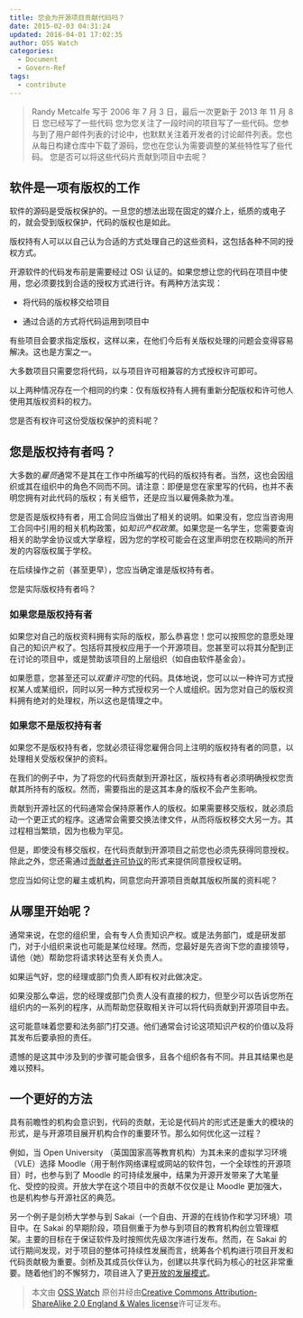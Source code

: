```yaml
---
title: 您会为开源项目贡献代码吗？
date: 2015-02-03 04:31:24
updated: 2016-04-01 17:02:35
author: OSS Watch
categories:
  - Document
  - Govern-Ref
tags:
  - contribute
---
```


> Randy Metcalfe 写于 2006 年 7 月 3 日，最后一次更新于 2013 年 11 月 8 日 您已经写了一些代码 您为您关注了一段时间的项目写了一些代码。您参与到了用户邮件列表的讨论中，也默默关注着开发者的讨论邮件列表。您也从每日构建仓库中下载了源码，您也在您认为需要调整的某些特性写了些代码。 您是否可以将这些代码片贡献到项目中去呢？

<!-- more -->

## 软件是一项有版权的工作

软件的源码是受版权保护的。一旦您的想法出现在固定的媒介上，纸质的或电子的，就会受到版权保护，代码的版权也是如此。

版权持有人可以以自己认为合适的方式处理自己的这些资料，这包括各种不同的授权方式。

开源软件的代码发布前是需要经过 OSI 认证的。如果您想让您的代码在项目中使用，您必须要找到合适的授权方式进行许。有两种方法实现：

- 将代码的版权移交给项目

- 通过合适的方式将代码运用到项目中

有些项目会要求指定版权，这样以来，在他们今后有关版权处理的问题会变得容易解决。这也是方案之一。

大多数项目只需要您将代码，以与项目许可相兼容的方式授权许可即可。

以上两种情况存在一个相同的约束：仅有版权持有人拥有重新分配版权和许可他人使用其版权资料的权力。

您是否有权许可这份受版权保护的资料呢？

## 您是版权持有者吗？

大多数的*雇员*通常不是其在工作中所编写的代码的版权持有者。当然，这也会因组织或其在组织中的角色不同而不同。请注意：即便是您在家里写的代码，也并不表明您拥有对此代码的版权；有关细节，还是应当以雇佣条款为准。

您是否是版权持有者，用工合同应当做出了相关的说明。如果没有，您应当咨询用工合同中引用的相关机构政策，如*知识产权政策*。如果您是一名学生，您需要查询相关的助学金协议或大学章程，因为您的学校可能会在这里声明您在校期间的所开发的内容版权属于学校。

在后续操作之前（甚至更早），您应当确定谁是版权持有者。

您是实际版权持有者吗？

### 如果您是版权持有者

如果您对自己的版权资料拥有实际的版权，那么恭喜您！您可以按照您的意愿处理自己的知识产权了。包括将其授权应用于一个开源项目。您甚至可以将其分配到正在讨论的项目中，或是赞助该项目的上层组织（如自由软件基金会）。

如果愿意，您甚至还可以*双重许可*您的代码。具体地说，您可以以一种许可方式授权某人或某组织，同时以另一种方式授权另一个人或组织。因为您对自己的版权资料拥有绝对的处理权，所以这也是情理之中。

### 如果您不是版权持有者

如果您不是版权持有者，您就必须征得您雇佣合同上注明的版权持有者的同意，以处理相关受版权保护的资料。

在我们的例子中，为了将您的代码贡献到开源社区，版权持有者必须明确授权您贡献其所持有的版权。然而，需要指出的是这其本身的版权不会产生影响。

贡献到开源社区的代码通常会保持原著作人的版权。如果需要移交版权，就必须启动一个更正式的程序。这通常会需要交换法律文件，从而将版权移交大另一方。其过程相当繁琐，因为也极为罕见。

但是，即使没有移交版权，在代码贡献到开源项目之前您也必须先获得同意授权。除此之外，您还需通过[贡献者许可协议](http://oss-watch.ac.uk/resources/cla)的形式来提供同意授权证明。

您应当如何让您的雇主或机构，同意您向开源项目贡献其版权所属的资料呢？

## 从哪里开始呢？

通常来说，在您的组织里，会有专人负责知识产权。或是法务部门，或是研发部门，对于小组织来说也可能是某位经理。然而，您最好是先咨询下您的直接领导，请他（她）帮助您将请求转达至有关负责人。

如果运气好，您的经理或部门负责人即有权对此做决定。

如果没那么幸运，您的经理或部门负责人没有直接的权力，但至少可以告诉您所在组织内的一系列的程序，从而帮助您获取相关许可以将代码贡献到开源项目中去。

这可能意味着您要和法务部门打交道。他们通常会讨论这项知识产权的价值以及将其发布后要承担的责任。

遗憾的是这其中涉及到的步骤可能会很多，且各个组织各有不同。并且其结果也是难以预料。

## 一个更好的方法

具有前瞻性的机构会意识到，代码的贡献，无论是代码片的形式还是重大的模块的形式，是与开源项目展开机构合作的重要环节。那么如何优化这一过程？

例如，当 Open University （英国国家高等教育机构）为其未来的虚拟学习环境（VLE）选择 Moodle（用于制作网络课程或网站的软件包，一个全球性的开源项目）时，也参与到了 Moodle 的可持续发展中，结果为开源开发带来了大笔量化、受控的投资。开放大学在这个项目中的贡献不仅仅是让 Moodle 更加强大，也是机构参与开源社区的典范。

另一个例子是剑桥大学参与到 Sakai（一个自由、开源的在线协作和学习环境）项目中。在 Sakai 的早期阶段，项目侧重于为参与到项目的教育机构创立管理框架。主要的目标在于保证软件及时按照优先级次序进行发布。然而，在 Sakai 的试行期间发现，对于项目的整体可持续性发展而言，统筹各个机构进行项目开发和代码贡献极为重要。剑桥及其成员伙伴认为，创建以共享代码为核心的社区非常重要。随着他们的不懈努力，项目进入了更[开放的发展模式](http://oss-watch.ac.uk/resources/odm)。

> 本文由 [OSS Watch](http://oss-watch.ac.uk/) 原创并经由[Creative Commons Attribution-ShareAlike 2.0 England & Wales license](http://creativecommons.org/licenses/by-sa/2.0/uk/)许可证发布。
